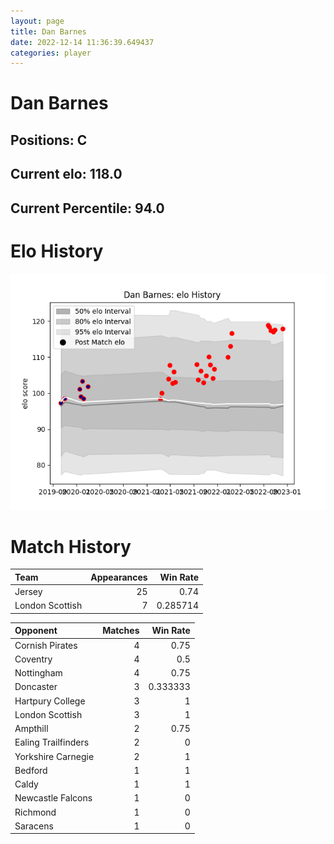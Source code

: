 ```yaml
---  
layout: page  
title: Dan Barnes  
date: 2022-12-14 11:36:39.649437  
categories: player  
---
```

# Dan Barnes

## Positions: C

## Current elo: 118.0

## Current Percentile: 94.0

# Elo History


![elo history](history_DanBarnes.png)
# Match History


| Team            |   Appearances |   Win Rate |
|:----------------|--------------:|-----------:|
| Jersey          |            25 |   0.74     |
| London Scottish |             7 |   0.285714 |

| Opponent            |   Matches |   Win Rate |
|:--------------------|----------:|-----------:|
| Cornish Pirates     |         4 |   0.75     |
| Coventry            |         4 |   0.5      |
| Nottingham          |         4 |   0.75     |
| Doncaster           |         3 |   0.333333 |
| Hartpury College    |         3 |   1        |
| London Scottish     |         3 |   1        |
| Ampthill            |         2 |   0.75     |
| Ealing Trailfinders |         2 |   0        |
| Yorkshire Carnegie  |         2 |   1        |
| Bedford             |         1 |   1        |
| Caldy               |         1 |   1        |
| Newcastle Falcons   |         1 |   0        |
| Richmond            |         1 |   0        |
| Saracens            |         1 |   0        |